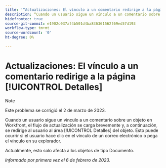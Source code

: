```yaml
---
title: '“Actualizaciones: El vínculo a un comentario redirige a la página Detalles”'
description: “Cuando un usuario sigue un vínculo a un comentario sobre un objeto en Workfront, el flujo de actualización se carga brevemente y, a continuación, se redirige al usuario al área Detalles del objeto. Esto puede ocurrir si el usuario hace clic en el vínculo de un correo electrónico o pega el vínculo en su explorador.”
hidefromtoc: true
source-git-commit: e1902c037af4b501d4ba836361562f69ed57d193
workflow-type: tm+mt
source-wordcount: '0'
ht-degree: 0%

---
```



# Actualizaciones: El vínculo a un comentario redirige a la página [!UICONTROL Detalles]

>[!NOTE]
>
>Este problema se corrigió el 2 de marzo de 2023.

Cuando un usuario sigue un vínculo a un comentario sobre un objeto en Workfront, el flujo de actualización se carga brevemente y, a continuación, se redirige al usuario al área [!UICONTROL Detalles] del objeto. Esto puede ocurrir si el usuario hace clic en el vínculo de un correo electrónico o pega el vínculo en su explorador.

Actualmente, esto solo afecta a los objetos de tipo Documento.

_Informado por primera vez el 6 de febrero de 2023._

